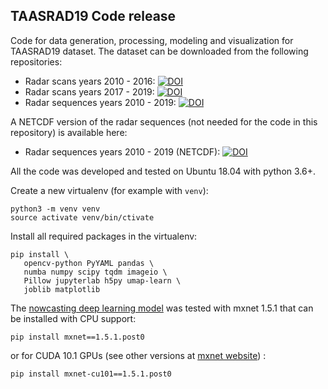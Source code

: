 TAASRAD19 Code release
---

Code for data generation, processing, modeling and visualization for TAASRAD19 dataset.
The dataset can be downloaded from the following repositories:
- Radar scans years 2010 - 2016:
[![DOI](https://zenodo.org/badge/DOI/10.5281/zenodo.3577451.svg)](https://doi.org/10.5281/zenodo.3577451)
- Radar scans years 2017 - 2019:
[![DOI](https://zenodo.org/badge/DOI/10.5281/zenodo.3591396.svg)](https://doi.org/10.5281/zenodo.3591396)
- Radar sequences years 2010 - 2019:
[![DOI](https://zenodo.org/badge/DOI/10.5281/zenodo.3591404.svg)](https://doi.org/10.5281/zenodo.3591404)

A NETCDF version of the radar sequences (not needed for the code in this repository) is available here:
- Radar sequences years 2010 - 2019 (NETCDF):
[![DOI](https://zenodo.org/badge/DOI/10.5281/zenodo.3866204.svg)](https://doi.org/10.5281/zenodo.3866204)

All the code was developed and tested on Ubuntu 18.04 with python 3.6+.

Create a new virtualenv (for example with `venv`):
```
python3 -m venv venv 
source activate venv/bin/ctivate
```

Install all required packages in the virtualenv:
```
pip install \
   opencv-python PyYAML pandas \
   numba numpy scipy tqdm imageio \
   Pillow jupyterlab h5py umap-learn \
   joblib matplotlib
```

The [nowcasting deep learning model](deep_learning_nowcasting) was tested with mxnet 1.5.1
that can be installed with CPU support:
```
pip install mxnet==1.5.1.post0
```
or for CUDA 10.1 GPUs (see other versions at
[mxnet website](https://mxnet.apache.org/get_started/?version=v1.5.1)) :
```
pip install mxnet-cu101==1.5.1.post0
```
